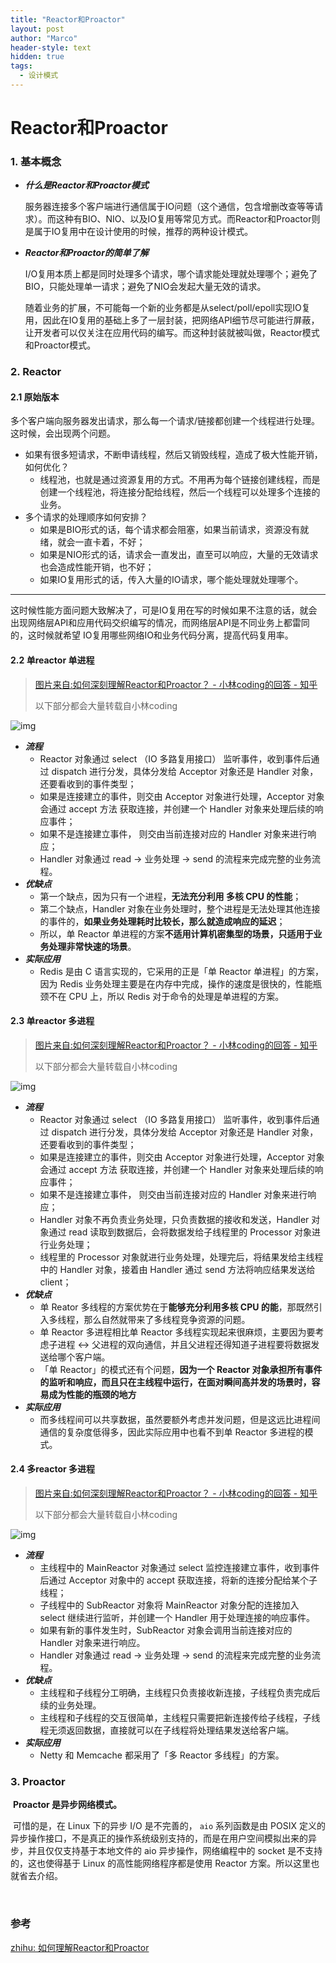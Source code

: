 ```yaml
---
title: "Reactor和Proactor"
layout: post
author: "Marco"
header-style: text
hidden: true
tags:
  - 设计模式
---
```


# Reactor和Proactor

### 1. 基本概念

* ***什么是Reactor和Proactor模式***

  ​	服务器连接多个客户端进行通信属于IO问题（这个通信，包含增删改查等等请求）。而这种有BIO、NIO、以及IO复用等常见方式。而Reactor和Proactor则是属于IO复用中在设计使用的时候，推荐的两种设计模式。

* ***Reactor和Proactor的简单了解***

  ​	I/O复用本质上都是同时处理多个请求，哪个请求能处理就处理哪个；避免了BIO，只能处理单一请求；避免了NIO会发起大量无效的请求。

  ​	随着业务的扩展，不可能每一个新的业务都是从select/poll/epoll实现IO复用，因此在IO复用的基础上多了一层封装，把网络API细节尽可能进行屏蔽，让开发者可以仅关注在应用代码的编写。而这种封装就被叫做，Reactor模式和Proactor模式。

### 2. Reactor

#### 2.1 原始版本

​	多个客户端向服务器发出请求，那么每一个请求/链接都创建一个线程进行处理。这时候，会出现两个问题。

- 如果有很多短请求，不断申请线程，然后又销毁线程，造成了极大性能开销，如何优化？
  - 线程池，也就是通过资源复用的方式。不用再为每个链接创建线程，而是创建一个线程池，将连接分配给线程，然后一个线程可以处理多个连接的业务。
- 多个请求的处理顺序如何安排？
  - 如果是BIO形式的话，每个请求都会阻塞，如果当前请求，资源没有就绪，就会一直卡着，不好；
  - 如果是NIO形式的话，请求会一直发出，直至可以响应，大量的无效请求也会造成性能开销，也不好；
  - 如果IO复用形式的话，传入大量的IO请求，哪个能处理就处理哪个。

------

​	这时候性能方面问题大致解决了，可是IO复用在写的时候如果不注意的话，就会出现网络层API和应用代码交织编写的情况，而网络层API是不同业务上都雷同的，这时候就希望
IO复用哪些网络IO和业务代码分离，提高代码复用率。

#### 2.2 单reactor 单进程

> [图片来自:如何深刻理解Reactor和Proactor？ - 小林coding的回答 - 知乎](https://www.zhihu.com/question/26943938/answer/1856426252)
>
> 以下部分都会大量转载自小林coding

![img](https://s2.loli.net/2022/05/09/NlaFPtJsmzuSh7e.jpg)

- ***流程***
  - Reactor 对象通过 select （IO 多路复用接口） 监听事件，收到事件后通过 dispatch 进行分发，具体分发给 Acceptor 对象还是 Handler 对象，还要看收到的事件类型；
  - 如果是连接建立的事件，则交由 Acceptor 对象进行处理，Acceptor 对象会通过 accept 方法 获取连接，并创建一个 Handler 对象来处理后续的响应事件；
  - 如果不是连接建立事件， 则交由当前连接对应的 Handler 对象来进行响应；
  - Handler 对象通过 read -> 业务处理 -> send 的流程来完成完整的业务流程。
- ***优缺点***
  - 第一个缺点，因为只有一个进程，**无法充分利用 多核 CPU 的性能**；
  - 第二个缺点，Handler 对象在业务处理时，整个进程是无法处理其他连接的事件的，**如果业务处理耗时比较长，那么就造成响应的延迟**；
  - 所以，单 Reactor 单进程的方案**不适用计算机密集型的场景，只适用于业务处理非常快速的场景**。
- ***实际应用***
  - Redis 是由 C 语言实现的，它采用的正是「单 Reactor 单进程」的方案，因为 Redis 业务处理主要是在内存中完成，操作的速度是很快的，性能瓶颈不在 CPU 上，所以 Redis 对于命令的处理是单进程的方案。

#### 2.3 单reactor 多进程

> [图片来自:如何深刻理解Reactor和Proactor？ - 小林coding的回答 - 知乎](https://www.zhihu.com/question/26943938/answer/1856426252)
>
> 以下部分都会大量转载自小林coding

![img](https://s2.loli.net/2022/05/09/zHC9YtDZOQ4m6sB.jpg)

- ***流程***
  - Reactor 对象通过 select （IO 多路复用接口） 监听事件，收到事件后通过 dispatch 进行分发，具体分发给 Acceptor 对象还是 Handler 对象，还要看收到的事件类型；
  - 如果是连接建立的事件，则交由 Acceptor 对象进行处理，Acceptor 对象会通过 accept 方法 获取连接，并创建一个 Handler 对象来处理后续的响应事件；
  - 如果不是连接建立事件， 则交由当前连接对应的 Handler 对象来进行响应；
  - Handler 对象不再负责业务处理，只负责数据的接收和发送，Handler 对象通过 read 读取到数据后，会将数据发给子线程里的 Processor 对象进行业务处理；
  - 线程里的 Processor 对象就进行业务处理，处理完后，将结果发给主线程中的 Handler 对象，接着由 Handler 通过 send 方法将响应结果发送给 client；
- ***优缺点***
  - 单 Reator 多线程的方案优势在于**能够充分利用多核 CPU 的能**，那既然引入多线程，那么自然就带来了多线程竞争资源的问题。
  - 单 Reactor 多进程相比单 Reactor 多线程实现起来很麻烦，主要因为要考虑子进程 <-> 父进程的双向通信，并且父进程还得知道子进程要将数据发送给哪个客户端。
  - 「单 Reactor」的模式还有个问题，**因为一个 Reactor 对象承担所有事件的监听和响应，而且只在主线程中运行，在面对瞬间高并发的场景时，容易成为性能的瓶颈的地方**
- ***实际应用***
  - 而多线程间可以共享数据，虽然要额外考虑并发问题，但是这远比进程间通信的复杂度低得多，因此实际应用中也看不到单 Reactor 多进程的模式。

#### 2.4 多reactor 多进程

> [图片来自:如何深刻理解Reactor和Proactor？ - 小林coding的回答 - 知乎](https://www.zhihu.com/question/26943938/answer/1856426252)
>
> 以下部分都会大量转载自小林coding

![img](https://s2.loli.net/2022/05/09/AU8gv3RXQY7NkKT.jpg)

- ***流程***
  - 主线程中的 MainReactor 对象通过 select 监控连接建立事件，收到事件后通过 Acceptor 对象中的 accept 获取连接，将新的连接分配给某个子线程；
  - 子线程中的 SubReactor 对象将 MainReactor 对象分配的连接加入 select 继续进行监听，并创建一个 Handler 用于处理连接的响应事件。
  - 如果有新的事件发生时，SubReactor 对象会调用当前连接对应的 Handler 对象来进行响应。
  - Handler 对象通过 read -> 业务处理 -> send 的流程来完成完整的业务流程。
- ***优缺点***
  - 主线程和子线程分工明确，主线程只负责接收新连接，子线程负责完成后续的业务处理。
  - 主线程和子线程的交互很简单，主线程只需要把新连接传给子线程，子线程无须返回数据，直接就可以在子线程将处理结果发送给客户端。
- ***实际应用***
  -  Netty 和 Memcache 都采用了「多 Reactor 多线程」的方案。

### 3. Proactor

​	**Proactor 是异步网络模式。**	

​	可惜的是，在 Linux 下的异步 I/O 是不完善的， `aio` 系列函数是由 POSIX 定义的异步操作接口，不是真正的操作系统级别支持的，而是在用户空间模拟出来的异步，并且仅仅支持基于本地文件的 aio 异步操作，网络编程中的 socket 是不支持的，这也使得基于 Linux 的高性能网络程序都是使用 Reactor 方案。所以这里也就省去介绍。

​	

### 参考

[zhihu: 如何理解Reactor和Proactor](https://www.zhihu.com/question/26943938)

